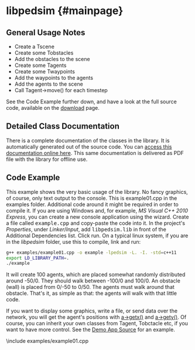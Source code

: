 libpedsim {#mainpage}
=========

## General Usage Notes

- Create a Tscene
- Create some Tobstacles
- Add the obstacles to the scene
- Create some Tagents
- Create some Twaypoints
- Add the waypoints to the agents
- Add the agents to the scene
- Call Tagent->move() for each timestep

See the Code Example further down, and have a look
at the full source code, available on the <a
href="/download/">download</a> page.

## Detailed Class Documentation

There is a complete documentation of the classes in the library. It is
automatically generated out of the source code. You can <a
href="annotated.html">access this documentation online here</a>.
This same documentation is delivered as PDF file with the library for
offline use.
 
## Code Example

This example shows the very basic usage of the library. No fancy
graphics, of course, only text output to the console.  This is
example01.cpp in the examples folder.  Additional code around it might
be required in order to compile it. If you are using Windows and, for
example, <i>MS Visual C++ 2010 Express</i>, you can create a new
console application using the wizard. Create a file called
<tt>example.cpp</tt> and copy-paste the code into it. In the project's
<i>Properties</i>, under <i>Linker</i>/<i>Input</i>, add
<tt>libpedsim.lib</tt> in front of the Additional Dependencies
list. Click run. On a typical linux system, if you are in the
_libpedsim_ folder, use this to compile, link and run:

~~~~ .sh
g++ examples/example01.cpp -o example -lpedsim -L. -I. -std=c++11
export LD_LIBRARY_PATH=.
./example
~~~~

It will create 100 agents, which are placed somewhat randomly
distributed around -50/0. They should walk between -100/0 and 100/0.
An obstacle (wall) is placed from 0/-50 to 0/50. The agents must walk
around that obstacle. That's it, as simple as that: the agents will
walk with that little code. 

If you want to display some graphics, write a file, or send data over
the network, you will get the agent's positions with <a
href="latest/classPed_1_1Tagent.html" class="code">a-&gt;getx()</a>
and <a href="latest/classPed_1_1Tagent.html"
class="code">a-&gt;gety()</a>.  Of course, you can inherit your own
classes from Tagent, Tobctacle etc, if you want to have more control.
See the <a href="/documentation/demoapp/index.html">Demo App Source</a> for an example.

\include examples/example01.cpp

